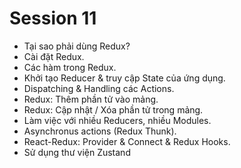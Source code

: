 # Session 11


- Tại sao phải dùng Redux?
- Cài đặt Redux.
- Các hàm trong Redux.
- Khởi tạo Reducer & truy cập State của ứng dụng.
- Dispatching & Handling các Actions.
- Redux: Thêm phần tử vào mảng.
- Redux: Cập nhật / Xóa phần tử trong mảng.
- Làm việc với nhiều Reducers, nhiều Modules.
- Asynchronus actions (Redux Thunk).
- React-Redux: Provider & Connect & Redux Hooks.
- Sử dụng thư viện Zustand